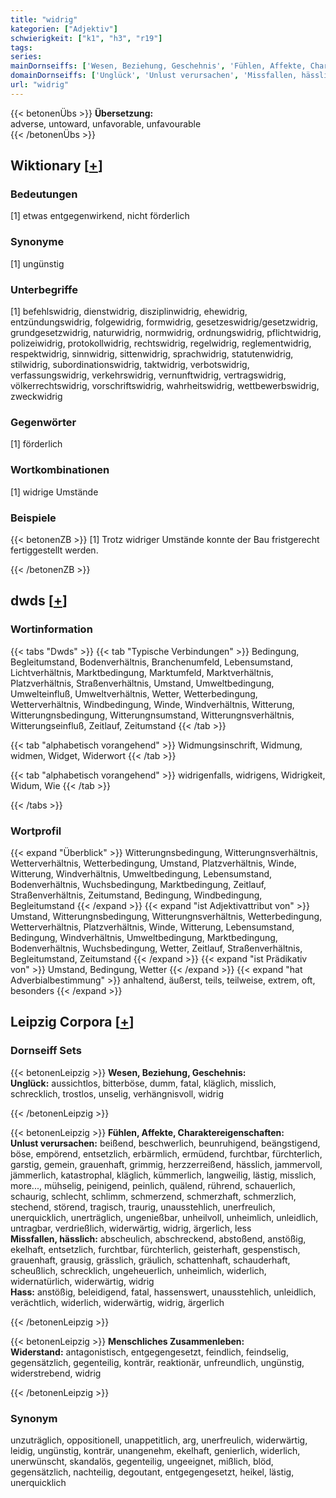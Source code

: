```yaml
---
title: "widrig"
kategorien: ["Adjektiv"]
schwierigkeit: ["k1", "h3", "r19"]
tags:
series:
mainDornseiffs: ['Wesen, Beziehung, Geschehnis', 'Fühlen, Affekte, Charaktereigenschaften', 'Menschliches Zusammenleben']
domainDornseiffs: ['Unglück', 'Unlust verursachen', 'Missfallen, hässlich', 'Hass', 'Widerstand']
url: "widrig"
---
```


{{< betonenÜbs >}}
**Übersetzung:**  
adverse, untoward, unfavorable, unfavourable  
{{< /betonenÜbs >}}

## Wiktionary [[+](https://de.wiktionary.org/wiki/widrig)]

### Bedeutungen
[1] etwas entgegenwirkend, nicht förderlich  

### Synonyme
[1] ungünstig  

### Unterbegriffe
[1] befehlswidrig, dienstwidrig, disziplinwidrig, ehewidrig, entzündungswidrig, folgewidrig, formwidrig, gesetzeswidrig/gesetzwidrig, grundgesetzwidrig, naturwidrig, normwidrig, ordnungswidrig, pflichtwidrig, polizeiwidrig, protokollwidrig, rechtswidrig, regelwidrig, reglementwidrig, respektwidrig, sinnwidrig, sittenwidrig, sprachwidrig, statutenwidrig, stilwidrig, subordinationswidrig, taktwidrig, verbotswidrig, verfassungswidrig, verkehrswidrig, vernunftwidrig, vertragswidrig, völkerrechtswidrig, vorschriftswidrig, wahrheitswidrig, wettbewerbswidrig, zweckwidrig  

### Gegenwörter
[1] förderlich  

### Wortkombinationen
[1] widrige Umstände  

### Beispiele
{{< betonenZB >}}
[1] Trotz widriger Umstände konnte der Bau fristgerecht fertiggestellt werden.  

{{< /betonenZB >}}


## dwds [[+](https://www.dwds.de/wb/widrig)]

### Wortinformation
{{< tabs "Dwds" >}}
{{< tab "Typische Verbindungen" >}}
Bedingung, Begleitumstand, Bodenverhältnis, Branchenumfeld, Lebensumstand, Lichtverhältnis, Marktbedingung, Marktumfeld, Marktverhältnis, Platzverhältnis, Straßenverhältnis, Umstand, Umweltbedingung, Umwelteinfluß, Umweltverhältnis, Wetter, Wetterbedingung, Wetterverhältnis, Windbedingung, Winde, Windverhältnis, Witterung, Witterungnsbedingung, Witterungnsumstand, Witterungnsverhältnis, Witterungseinfluß, Zeitlauf, Zeitumstand
{{< /tab >}}

{{< tab "alphabetisch vorangehend" >}}
Widmungsinschrift, Widmung, widmen, Widget, Widerwort
{{< /tab >}}

{{< tab "alphabetisch vorangehend" >}}
widrigenfalls, widrigens, Widrigkeit, Widum, Wie
{{< /tab >}}

{{< /tabs >}}

### Wortprofil
{{< expand "Überblick" >}} Witterungnsbedingung, Witterungnsverhältnis, Wetterverhältnis, Wetterbedingung, Umstand, Platzverhältnis, Winde, Witterung, Windverhältnis, Umweltbedingung, Lebensumstand, Bodenverhältnis, Wuchsbedingung, Marktbedingung, Zeitlauf, Straßenverhältnis, Zeitumstand, Bedingung, Windbedingung, Begleitumstand {{< /expand >}}
{{< expand "ist Adjektivattribut von" >}} Umstand, Witterungnsbedingung, Witterungnsverhältnis, Wetterbedingung, Wetterverhältnis, Platzverhältnis, Winde, Witterung, Lebensumstand, Bedingung, Windverhältnis, Umweltbedingung, Marktbedingung, Bodenverhältnis, Wuchsbedingung, Wetter, Zeitlauf, Straßenverhältnis, Begleitumstand, Zeitumstand {{< /expand >}}
{{< expand "ist Prädikativ von" >}} Umstand, Bedingung, Wetter {{< /expand >}}
{{< expand "hat Adverbialbestimmung" >}} anhaltend, äußerst, teils, teilweise, extrem, oft, besonders {{< /expand >}}

## Leipzig Corpora [[+](https://corpora.uni-leipzig.de/en/res?word=widrig&corpusId=deu_newscrawl-public_2018)]

### Dornseiff Sets
{{< betonenLeipzig >}}
**Wesen, Beziehung, Geschehnis:**  
**Unglück:** aussichtlos, bitterböse, dumm, fatal, kläglich, misslich, schrecklich, trostlos, unselig, verhängnisvoll, widrig  

{{< /betonenLeipzig >}}


{{< betonenLeipzig >}}
**Fühlen, Affekte, Charaktereigenschaften:**  
**Unlust verursachen:** beißend, beschwerlich, beunruhigend, beängstigend, böse, empörend, entsetzlich, erbärmlich, ermüdend, furchtbar, fürchterlich, garstig, gemein, grauenhaft, grimmig, herzzerreißend, hässlich, jammervoll, jämmerlich, katastrophal, kläglich, kümmerlich, langweilig, lästig, misslich, more..., mühselig, peinigend, peinlich, quälend, rührend, schauerlich, schaurig, schlecht, schlimm, schmerzend, schmerzhaft, schmerzlich, stechend, störend, tragisch, traurig, unausstehlich, unerfreulich, unerquicklich, unerträglich, ungenießbar, unheilvoll, unheimlich, unleidlich, untragbar, verdrießlich, widerwärtig, widrig, ärgerlich, less  
**Missfallen, hässlich:** abscheulich, abschreckend, abstoßend, anstößig, ekelhaft, entsetzlich, furchtbar, fürchterlich, geisterhaft, gespenstisch, grauenhaft, grausig, grässlich, gräulich, schattenhaft, schauderhaft, scheußlich, schrecklich, ungeheuerlich, unheimlich, widerlich, widernatürlich, widerwärtig, widrig  
**Hass:** anstößig, beleidigend, fatal, hassenswert, unausstehlich, unleidlich, verächtlich, widerlich, widerwärtig, widrig, ärgerlich  

{{< /betonenLeipzig >}}


{{< betonenLeipzig >}}
**Menschliches Zusammenleben:**  
**Widerstand:** antagonistisch, entgegengesetzt, feindlich, feindselig, gegensätzlich, gegenteilig, konträr, reaktionär, unfreundlich, ungünstig, widerstrebend, widrig  

{{< /betonenLeipzig >}}

### Synonym
unzuträglich, oppositionell, unappetitlich, arg, unerfreulich, widerwärtig, leidig, ungünstig, konträr, unangenehm, ekelhaft, genierlich, widerlich, unerwünscht, skandalös, gegenteilig, ungeeignet, mißlich, blöd, gegensätzlich, nachteilig, degoutant, entgegengesetzt, heikel, lästig, unerquicklich

